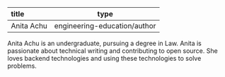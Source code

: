 | title     | type   | 
| :------------- | :----------: | 
|  Anita Achu |  engineering-education/author  | 

Anita Achu is an undergraduate, pursuing a degree in Law.  Anita is passionate about technical writing and contributing to open source. She loves backend technologies and using these technologies to solve problems.

